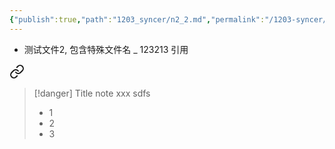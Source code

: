 ```yaml
---
{"publish":true,"path":"1203_syncer/n2_2.md","permalink":"/1203-syncer/n2-2/"}
---
```



- 测试文件2, 包含特殊文件名 _
123213
引用

<div class="transclusion internal-embed is-loaded"><a class="markdown-embed-link" href="/1203-syncer/nn-ref/#5m37fg" aria-label="Open link"><svg xmlns="http://www.w3.org/2000/svg" width="24" height="24" viewBox="0 0 24 24" fill="none" stroke="currentColor" stroke-width="2" stroke-linecap="round" stroke-linejoin="round" class="svg-icon lucide-link"><path d="M10 13a5 5 0 0 0 7.54.54l3-3a5 5 0 0 0-7.07-7.07l-1.72 1.71"></path><path d="M14 11a5 5 0 0 0-7.54-.54l-3 3a5 5 0 0 0 7.07 7.07l1.71-1.71"></path></svg></a><div class="markdown-embed">



> [!danger] Title
> note xxx
> sdfs
> - 1
> - 2
> - 3 

</div></div>
